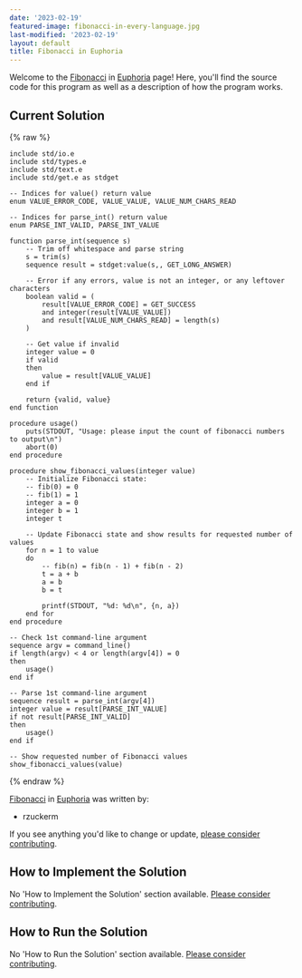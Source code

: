 ```yaml
---
date: '2023-02-19'
featured-image: fibonacci-in-every-language.jpg
last-modified: '2023-02-19'
layout: default
title: Fibonacci in Euphoria
---
```


Welcome to the [Fibonacci](https://sampleprograms.io/projects/fibonacci) in [Euphoria](https://sampleprograms.io/languages/euphoria) page! Here, you'll find the source code for this program as well as a description of how the program works.

## Current Solution

{% raw %}

```euphoria
include std/io.e
include std/types.e
include std/text.e
include std/get.e as stdget

-- Indices for value() return value
enum VALUE_ERROR_CODE, VALUE_VALUE, VALUE_NUM_CHARS_READ

-- Indices for parse_int() return value
enum PARSE_INT_VALID, PARSE_INT_VALUE

function parse_int(sequence s)
    -- Trim off whitespace and parse string
    s = trim(s)
    sequence result = stdget:value(s,, GET_LONG_ANSWER)

    -- Error if any errors, value is not an integer, or any leftover characters
    boolean valid = (
        result[VALUE_ERROR_CODE] = GET_SUCCESS
        and integer(result[VALUE_VALUE])
        and result[VALUE_NUM_CHARS_READ] = length(s)
    )

    -- Get value if invalid
    integer value = 0
    if valid
    then
        value = result[VALUE_VALUE]
    end if

    return {valid, value}
end function

procedure usage()
    puts(STDOUT, "Usage: please input the count of fibonacci numbers to output\n")
    abort(0)
end procedure

procedure show_fibonacci_values(integer value)
    -- Initialize Fibonacci state:
    -- fib(0) = 0
    -- fib(1) = 1
    integer a = 0
    integer b = 1
    integer t

    -- Update Fibonacci state and show results for requested number of values
    for n = 1 to value
    do
        -- fib(n) = fib(n - 1) + fib(n - 2)
        t = a + b
        a = b
        b = t

        printf(STDOUT, "%d: %d\n", {n, a})
    end for
end procedure

-- Check 1st command-line argument
sequence argv = command_line()
if length(argv) < 4 or length(argv[4]) = 0
then
    usage()
end if

-- Parse 1st command-line argument
sequence result = parse_int(argv[4])
integer value = result[PARSE_INT_VALUE]
if not result[PARSE_INT_VALID]
then
    usage()
end if

-- Show requested number of Fibonacci values
show_fibonacci_values(value)
```

{% endraw %}

[Fibonacci](https://sampleprograms.io/projects/fibonacci) in [Euphoria](https://sampleprograms.io/languages/euphoria) was written by:

- rzuckerm

If you see anything you'd like to change or update, [please consider contributing](https://github.com/TheRenegadeCoder/sample-programs).

## How to Implement the Solution

No 'How to Implement the Solution' section available. [Please consider contributing](https://github.com/TheRenegadeCoder/sample-programs-website).

## How to Run the Solution

No 'How to Run the Solution' section available. [Please consider contributing](https://github.com/TheRenegadeCoder/sample-programs-website).